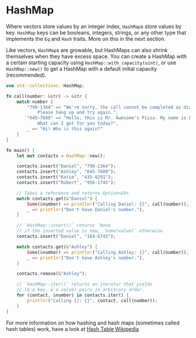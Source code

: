 # HashMap

Where vectors store values by an integer index, `HashMap`s store values by key. 
`HashMap` keys can be booleans, integers, strings, 
or any other type that implements the `Eq` and `Hash` traits. 
More on this in the next section.

Like vectors, `HashMap`s are growable, but HashMaps can also shrink themselves 
when they have excess space. 
You can create a HashMap with a certain starting capacity using 
`HashMap::with_capacity(uint)`, or use `HashMap::new()` to get a HashMap 
with a default initial capacity (recommended).

```rust
use std::collections::HashMap;

fn call(number: &str) -> &str {
    match number {
        "798-1364" => "We're sorry, the call cannot be completed as dialed. 
            Please hang up and try again.",
        "645-7689" => "Hello, this is Mr. Awesome's Pizza. My name is Fred.
            What can I get for you today?",
        _ => "Hi! Who is this again?"
    }
}

fn main() { 
    let mut contacts = HashMap::new();

    contacts.insert("Daniel", "798-1364");
    contacts.insert("Ashley", "645-7689");
    contacts.insert("Katie", "435-8291");
    contacts.insert("Robert", "956-1745");

    // Takes a reference and returns Option<&V>
    match contacts.get(&"Daniel") {
        Some(&number) => println!("Calling Daniel: {}", call(number)),
        _ => println!("Don't have Daniel's number."),
    }

    // `HashMap::insert()` returns `None`
    // if the inserted value is new, `Some(value)` otherwise
    contacts.insert("Daniel", "164-6743");

    match contacts.get(&"Ashley") {
        Some(&number) => println!("Calling Ashley: {}", call(number)),
        _ => println!("Don't have Ashley's number."),
    }

    contacts.remove(&"Ashley"); 

    // `HashMap::iter()` returns an iterator that yields 
    // (&'a key, &'a value) pairs in arbitrary order.
    for (contact, &number) in contacts.iter() {
        println!("Calling {}: {}", contact, call(number)); 
    }
}
```

For more information on how hashing and hash maps 
(sometimes called hash tables) work, have a look at 
[Hash Table Wikipedia][wiki-hash]

[wiki-hash]: https://en.wikipedia.org/wiki/Hash_table
